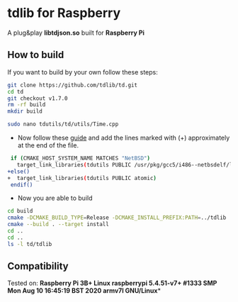 # tdlib for Raspberry

A plug&play **libtdjson.so** built for **Raspberry Pi**

## How to build

If you want to build by your own follow these steps:

```bash
git clone https://github.com/tdlib/td.git
cd td
git checkout v1.7.0
rm -rf build
mkdir build

sudo nano tdutils/td/utils/Time.cpp
```

- Now follow these [guide](https://github.com/tdlib/td/issues/1191#issue-700415611) and add the lines marked with (+) approximately at the end of the file.

```bash
 if (CMAKE_HOST_SYSTEM_NAME MATCHES "NetBSD")
   target_link_libraries(tdutils PUBLIC /usr/pkg/gcc5/i486--netbsdelf/lib/libatomic.so)
+else()
+  target_link_libraries(tdutils PUBLIC atomic)
 endif()
```

- Now you are able to build

```bash
cd build
cmake -DCMAKE_BUILD_TYPE=Release -DCMAKE_INSTALL_PREFIX:PATH=../tdlib ..
cmake --build . --target install
cd ..
cd ..
ls -l td/tdlib
```

## Compatibility
Tested on: 
**Raspberry Pi 3B+ 
Linux raspberrypi 5.4.51-v7+ #1333 SMP Mon Aug 10 16:45:19 BST 2020 armv7l GNU/Linux***
